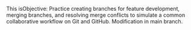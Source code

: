 This isObjective: Practice creating branches for feature development, merging branches, and resolving merge conflicts to simulate a common collaborative workflow on Git and GitHub.  Modification in main branch.
